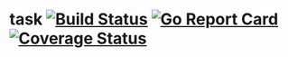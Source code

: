 # task [![Build Status](https://travis-ci.org/tennuem/task.svg?branch=master)](https://travis-ci.org/tennuem/task) [![Go Report Card](https://goreportcard.com/badge/github.com/tennuem/task)](https://goreportcard.com/report/github.com/tennuem/task) [![Coverage Status](https://coveralls.io/repos/github/tennuem/task/badge.svg?branch=master)](https://coveralls.io/github/tennuem/task?branch=master)
